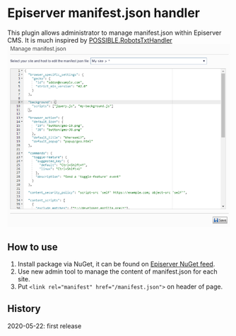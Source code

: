 # Episerver manifest.json handler
This plugin allows administrator to manage manifest.json within Episerver CMS.
It is much inspired by [POSSIBLE.RobotsTxtHandler](https://github.com/markeverard/POSSIBLE.RobotsTxtHandler)
![Screenshot](manifestjsonhandler.png)

How to use
--
1. Install package via NuGet, it can be found on [Episerver NuGet feed](https://nuget.episerver.com/package/?id=ManifestJsonHandler).
2. Use new admin tool to manage the content of manifest.json for each site.
3. Put ```<link rel="manifest" href="/manifest.json">``` on header of page.

History
--
2020-05-22: first release

